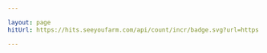 ```yaml
---

layout: page
hitUrl: https://hits.seeyoufarm.com/api/count/incr/badge.svg?url=https://junilhwang.github.io/TIL/

---
```


<script setup>
import About from "../.vitepress/theme/components/About.vue";
</script>

<About />
